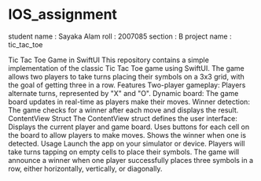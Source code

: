 # IOS_assignment
student name : Sayaka Alam
roll : 2007085
section : B
project name : tic_tac_toe

Tic Tac Toe Game in SwiftUI
This repository contains a simple implementation of the classic Tic Tac Toe game using SwiftUI. The game allows two players to take turns placing their symbols on a 3x3 grid, with the goal of getting three in a row.
Features
Two-player gameplay: Players alternate turns, represented by "X" and "O".
Dynamic board: The game board updates in real-time as players make their moves.
Winner detection: The game checks for a winner after each move and displays the result.
ContentView Struct
The ContentView struct defines the user interface:
Displays the current player and game board.
Uses buttons for each cell on the board to allow players to make moves.
Shows the winner when one is detected.
Usage
Launch the app on your simulator or device.
Players will take turns tapping on empty cells to place their symbols.
The game will announce a winner when one player successfully places three symbols in a row, either horizontally, vertically, or diagonally.

